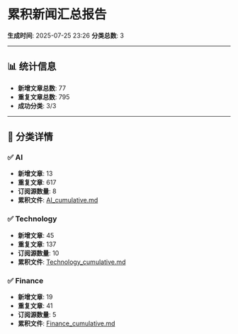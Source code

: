 # 累积新闻汇总报告

**生成时间**: 2025-07-25 23:26
**分类总数**: 3

---

## 📊 统计信息

- **新增文章总数**: 77
- **重复文章总数**: 795
- **成功分类**: 3/3

---

## 📂 分类详情

### ✅ AI
- **新增文章**: 13
- **重复文章**: 617
- **订阅源数量**: 8
- **累积文件**: [AI_cumulative.md](./AI_cumulative.md)

### ✅ Technology
- **新增文章**: 45
- **重复文章**: 137
- **订阅源数量**: 10
- **累积文件**: [Technology_cumulative.md](./Technology_cumulative.md)

### ✅ Finance
- **新增文章**: 19
- **重复文章**: 41
- **订阅源数量**: 5
- **累积文件**: [Finance_cumulative.md](./Finance_cumulative.md)
